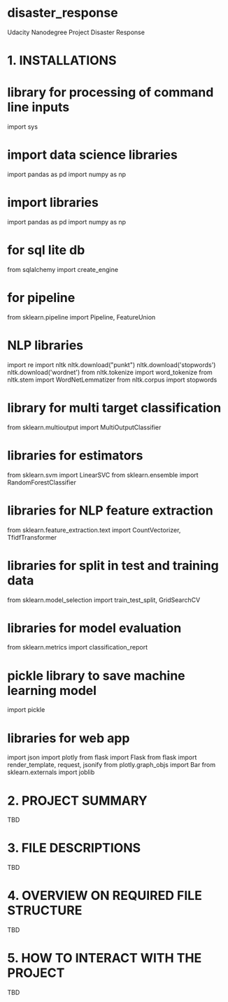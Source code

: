 # disaster_response
Udacity Nanodegree Project Disaster Response

# 1. INSTALLATIONS
# library for processing of command line inputs
import sys
# import data science libraries
import pandas as pd
import numpy as np
# import libraries
import pandas as pd
import numpy as np
# for sql lite db
from sqlalchemy import create_engine
# for pipeline
from sklearn.pipeline import Pipeline, FeatureUnion
# NLP libraries
import re
import nltk
nltk.download("punkt")
nltk.download('stopwords')
nltk.download('wordnet')
from nltk.tokenize import word_tokenize
from nltk.stem import WordNetLemmatizer
from nltk.corpus import stopwords
# library for multi target classification
from sklearn.multioutput import MultiOutputClassifier
# libraries for estimators
from sklearn.svm import LinearSVC
from sklearn.ensemble import RandomForestClassifier
# libraries for NLP feature extraction
from sklearn.feature_extraction.text import CountVectorizer, TfidfTransformer
# libraries for split in test and training data
from sklearn.model_selection import train_test_split, GridSearchCV
# libraries for model evaluation
from sklearn.metrics import classification_report
# pickle library to save machine learning model
import pickle
# libraries for web app
import json
import plotly
from flask import Flask
from flask import render_template, request, jsonify
from plotly.graph_objs import Bar
from sklearn.externals import joblib

# 2. PROJECT SUMMARY
TBD


# 3. FILE DESCRIPTIONS
TBD


# 4. OVERVIEW ON REQUIRED FILE STRUCTURE
TBD


# 5. HOW TO INTERACT WITH THE PROJECT
TBD


